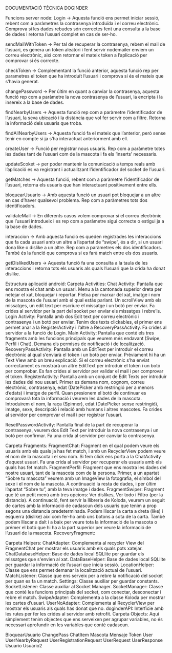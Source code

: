 DOCUMENTACIÓ TÈCNICA DOGINDER

Funcions server node:
Login → Aquesta funció ens permet iniciar sessió, rebent com a paràmetres la contrasenya introduïda i el correu electrònic. Comprova si les dades rebudes són correctes fent una consulta a la base de dades i retorna l’usuari complet en cas de ser-ho.

sendMailWithToken → Per tal de recuperar la contrasenya, rebem el mail de l’usuari, es genera un token aleatori i fent servir nodemailer enviem un correu electrònic, així com retornar el mateix token a l’aplicació per comprovar si és correcte.

checkToken → Complementant la funció anterior, aquesta funció rep per parametres el token que ha introduït l’usuari i comprova si és el mateix que s’havia generat.

changePassword → Per últim en quant a canviar la contrasenya, aquesta funció rep com a paràmetre la nova contrasenya de l’usuari, la encripta i la insereix a la base de dades.

findNearbyUsers → Aquesta funció rep com a paràmetre l’identificador de l’usuari, la seva ubicació i la distància que vol fer servir com a filtre. Retorna la informació dels usuaris que troba.

findAllNearbyUsers → Aquesta funció fa el mateix que l’anterior, però sense tenir en compte si ja s’ha interactuat anteriorment amb ell.

createUser → Funció per registrar nous usuaris. Rep com a paràmetre totes les dades tant de l’usuari com de la mascota i fa els ‘inserts’ necessaris.

updateScoket → per poder mantenir la comunicació a temps reals amb l’aplicació es va registrant i actualitzant l’identificador del socket de l’usuari.

getMatches → Aquesta funció, rebent com a paràmetre l’identificador de l’usuari, retorna els usuaris que han interactuant positivament entre ells.

bloquearUsuario → Amb aquesta funció un usuari pot bloquejar a un altre en cas d’haver qualsevol problema. Rep com a paràmetres tots dos identificadors.

validateMail → En diferents casos volem comprovar si el correu electrònic que l’usuari introdueix i es rep com a paràmetre sigui correcte o estigui ja a la base de dades.

interaccion → Amb aquesta funció es queden registrades les interaccions que fa cada usuari amb un altre a l’apartat de “swipe”, és a dir, si un usuari dona like o dislike a un altre. Rep com a paràmetres els dos identificadors. També és la funció que comprova si es farà match entre els dos usuaris.

getDislikedUsers → Aquesta funció fa una consulta a la taula de les interaccions i retorna tots els usuaris als quals l’usuari que la crida ha donat dislike.



Estructura aplicació android:
Carpeta Activities:
Chat Activity: 
Pantalla que ens mostra el chat amb un usuari. Menu a la cantonada superior dreta per netejar el xat, bloquejar i reportar. Fletxa per marxar del xat, imatge i nom de la mascota de l’usuari amb el qual estàs parlant. Un scrollView amb els missatges, un edit text per escriure el missatge i un botó per enviar.
Fa crides al servidor per la part del socket per enviar els missatges i rebre’ls.
Login Activity:
Pantalla amb dos Edit text per correu electrònic i contrasenya i un botó per enviar. Tenim dos texts clickables, el primer ens permet anar a la RegisterActivity i l’altre a RecoveryPassActivity.
Fa crides al servidor a la funció de Login.
Main Activity:
Pantalla que conté els tres fragments amb les funcions principals que veurem més endavant (Swipe, Perfil i Chat). 
Demana els permisos de notificació i de localització.
RecoveryPassActivity:
Pantalla amb un EditText per introduir el correu electrònic al qual s’enviarà el token i un botó per enviar. Prèviament hi ha un Text View amb un breu explicació. Si el correu electrònic s’ha enviat correctament es mostrarà un altre EditText per introduir el token i un botó per comprobar.
Es fan crides al servidor per validar el mail i per comprovar el token.
RegisterActivity:
Pantalla amb un conjunt de Edit Texts per introduir les dades del nou usuari. Primer es demana nom, cognom, correu electrònic, contrasenya, edat (DatePicker amb restringió per a menors d’edats) i imatge de perfil. Quan presionem el botó de continuar es comprovarà tota la informació i veurem les dades de la mascota.
Introduirem el nom, la raça (Spinner), edat (DatePicker sense restringió), imatge, sexe, descripció i relació amb humans i altres mascotes.
Fa crides al servidor per comprovar el mail i per registrar l’usuari.

ResetPasswordActivity:
Pantalla final de la part de recuperar la contrasenya, veurem dos Edit Text per introduir la nova contrasenya i un botó per confirmar.
Fa una crida al servidor per canviar la contrasenya.

Carpeta Fragments:
FragmentChat:
Fragment en el qual podem veure els usuaris amb els quals ja has fet match, i amb un RecyclerView podem veure el nom de la mascota i el seu nom. Si fem click ens porta a la ChatActivity d’aquest usuari.
Fa una crida al servidor per recuperar els usuaris amb els quals has fet match.
FragmentPerfil:
Fragment que ens mostra les dades del nostre usuari, tant de la mascota com de la persona. Primer, a un apartat “Sobre tu mascota” veurem amb un ImageView la fotografia, el símbol del sexe i el nom de la mascota. A continuació la resta de dades, i per últim l’apartat “Sobre tu”, amb la teva imatge i dades.
FragmentSwiper:
Fragment que té un petit menú amb tres opcions: Ver dislikes, Ver todo i Filtro (per la distancia). A continuació, fent servir la llibreria de Koloda, veurem un seguit de cartes amb la informació de cadascun dels usuaris que tenim a prop segons una distancia predeterminada. Podem lliscar la carta a dreta (like) i esquerra (dislike) així com fer-ho amb uns botons a sota de la carta. També podem lliscar a dalt i a baix per veure tota la informació de la mascota o prémer el botó que hi ha a la part superior per veure la informació de l’usuari de la mascota.
RecoveryFragment:

Carpeta Helpers:
ChatAdapter:
Complementa  al recycler View del FragmentChat per mostrar els usuaris amb els quals pots xatejar.
ChatDatabaseHelper:
Base de dades local SQLlite per guardar els missatges que s'envien al xat.
DataBaseHelper:
Base de dades local SQLlite per guardar la informació de l’usuari que inicia sessió.
LocationHelper:
Classe que ens permet demanar la localització actual de l’usuari.
MatchListener:
Classe que ens serveix per a rebre la notificació del socket per quan es fa un match.
Settings:
Classe auxiliar per guardar constants.
SocketListener:
Classe auxiliar al Socket Manager.
SocketManager:
Classe que conté les funcions principals del socket, com conectar, desconectar i rebre el match.
SwipeAdapter:
Complementa a la classe Koloda per mostrar les cartes d’usuari.
UserNoAdapter:
Complementa al RecyclerView per mostrar els usuaris als quals has donat que no.
doginderAPI:
Interficie amb les rutes per fer les crides al servidor amb retrofit.
Carpeta Objects:
Aqui simplement tenim objectes que ens serveixen per agrupar variables, no és necessari aprofundir en les variables que conté cadascun.

BloquearUsuario
ChangePass
ChatItem
Mascota
Mensaje
Token
User
UserNearbyRequest
UserRegistrationRequest
UserRequest
UserResponse
Usuario
Usuario2


